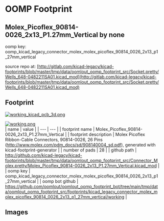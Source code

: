 # OOMP Footprint  
## Molex_Picoflex_90814-0026_2x13_P1.27mm_Vertical  by none  
  
oomp key: oomp_kicad_legacy_connector_molex_molex_picoflex_90814_0026_2x13_p1_27mm_vertical  
  
source repo at: [http://gitlab.com/kicad-legacy/kicad-footprints/blob/master/tmp/data/oomlout_oomp_footprint_src/Socket.pretty/Wells_648-0482211SA01.kicad_mod](http://gitlab.com/kicad-legacy/kicad-footprints/blob/master/tmp/data/oomlout_oomp_footprint_src/Socket.pretty/Wells_648-0482211SA01.kicad_mod)  
## Footprint  
  
[![working_kicad_pcb_3d.png](working_kicad_pcb_3d_600.png)](working_kicad_pcb_3d.png)  
  
[![working.png](working_600.png)](working.png)  
| name | value | 
| --- | --- | 
| footprint name | Molex_Picoflex_90814-0026_2x13_P1.27mm_Vertical | 
| footprint description | Molex Picoflex Ribbon-Cable Connectors, 90814-0026, 26 Pins (http://www.molex.com/pdm_docs/sd/908140004_sd.pdf), generated with kicad-footprint-generator | 
| number of pads | 28 | 
| github path | http://github.com/kicad-legacy/kicad-footprints/blob/master/tmp/data/oomlout_oomp_footprint_src/Connector_Molex.pretty/Molex_Picoflex_90814-0026_2x13_P1.27mm_Vertical.kicad_mod | 
| oomp key | oomp_kicad_legacy_connector_molex_molex_picoflex_90814_0026_2x13_p1_27mm_vertical | 
| oomp bot github | https://github.com/oomlout/oomlout_oomp_footprint_bot/tree/main/tmp/data/oomlout_oomp_footprint_src/footprints/kicad_legacy_connector_molex_molex_picoflex_90814_0026_2x13_p1_27mm_vertical/working | 
## Images  
